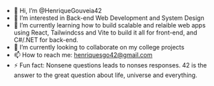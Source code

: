 - 👋 Hi, I’m @HenriqueGouveia42
- 👀 I’m interested in Back-end Web Development and System Design
- 🌱 I’m currently learning how to build scalable and relaible web apps using React, Tailwindcss and Vite to build it all for front-end, and C#/.NET for back-end.
- 💞️ I’m currently looking to collaborate on my college projects
- 📫 How to reach me: henriquesgo42@gmail.com
- ⚡ Fun fact: Nonsene questions leads to nonses responses. 42 is the answer to the great question about life, universe and everything.
